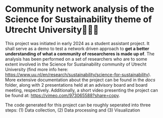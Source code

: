 # Community network analysis of the Science for Sustainability theme of Utrecht University🧑‍🧑‍🧒

This project was initiated in early 2024 as a student assistant project. It shall serve as a demo to test a network driven approach to **get a better understanding of what a community of researcheres is made up of**. The analysis has been performed on a set of researchers who are to some extent involved in the Science for Sustainability community of Utrecht University (find more info here: https://www.uu.nl/en/research/sustainability/science-for-sustainability). More extensive documentation about the project can be found in the *docs* folder, along with 2 presentations held at an advisory board and board meeting, respectively. Additionally, a short video presenting the project can be found at: https://vimeo.com/973065588?share=copy.

The code generated for this project can be roughly seperated into three steps: (1) Data collection, (2) Data processing and (3) Visualization
